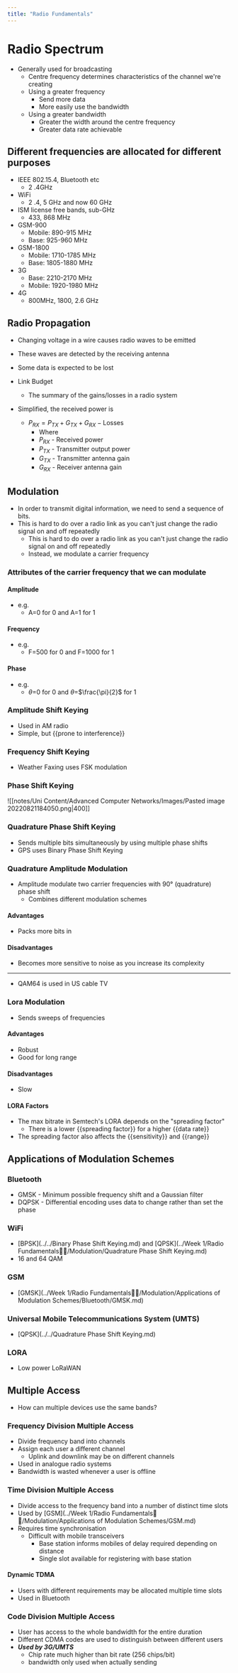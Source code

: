 ```yaml
---
title: "Radio Fundamentals"
---
```


# **Radio Spectrum**
- Generally used for broadcasting 
	- Centre frequency determines characteristics of the channel we're creating
	- Using a greater frequency  
		- Send more data 
		- More easily use the bandwidth
	- Using a greater bandwidth  
		- Greater the width around the centre frequency
		- Greater data rate achievable
## **Different frequencies are allocated for different purposes**  
- IEEE 802.15.4, Bluetooth etc  
	- 2 .4GHz 
- WiFi  
	- 2 .4, 5 GHz and now 60 GHz
- ISM license free bands, sub-GHz  
	- 433, 868 MHz
- GSM-900  
	- Mobile: 890-915 MHz
	- Base: 925-960 MHz
- GSM-1800  
	- Mobile: 1710-1785 MHz
	- Base: 1805-1880 MHz
- 3G  
	- Base: 2210-2170 MHz
	- Mobile: 1920-1980 MHz
- 4G  
	- 800MHz, 1800, 2.6 GHz
## **Radio Propagation** 
- Changing voltage in a wire causes radio waves to be emitted
- These waves are detected by the receiving antenna
- Some data is expected to be lost

- Link Budget  
	- The summary of the gains/losses in a radio system
- Simplified, the received power is   
	- $P_{RX}=P_{TX}+G_{TX}+G_{RX}-\text{Losses}$
		- Where
		- $P_{RX}$ - Received power
		- $P_{TX}$ - Transmitter output power
		- $G_{TX}$ - Transmitter antenna gain
		- $G_{RX}$ - Receiver antenna gain 
## **Modulation**
- In order to transmit digital information, we need to send a sequence of bits. 
- This is hard to do over a radio link as you can't just change the radio signal on and off repeatedly
	- This is hard to do over a radio link as you can't just change the radio signal on and off repeatedly
	- Instead, we modulate a carrier frequency
### Attributes of the carrier frequency that we can modulate  
#### Amplitude
- e.g.
	- A=0 for 0 and A=1 for 1
#### Frequency
- e.g.
	- F=500 for 0 and F=1000 for 1
#### Phase
- e.g.
	- $\theta$=0 for 0 and $\theta$=$\frac{\pi}{2}$ for 1 
### Amplitude Shift Keying
- Used in AM radio
- Simple, but {{prone to interference}} 

### Frequency Shift Keying  
- Weather Faxing uses FSK modulation
 
### Phase Shift Keying 
![[notes/Uni Content/Advanced Computer Networks/Images/Pasted image 20220821184050.png|400]]
### Quadrature Phase Shift Keying
- Sends multiple bits simultaneously by using multiple phase shifts
- GPS uses Binary Phase Shift Keying

### Quadrature Amplitude Modulation
- Amplitude modulate two carrier frequencies with 90° (quadrature) phase shift
	- Combines different modulation schemes
#### Advantages   
- Packs more bits in
#### Disadvantages   
- Becomes more sensitive to noise as you increase its complexity
---

 - QAM64 is used in US cable TV

### Lora Modulation  
- Sends sweeps of frequencies
#### Advantages   
- Robust
- Good for long range
#### Disadvantages   
- Slow 
#### LORA Factors
- The max bitrate in Semtech's LORA depends on the "spreading factor"
	- There is a lower {{spreading factor}} for a higher {{data rate}} 
- The spreading factor also affects the {{sensitivity}} and {{range}} 

## **Applications of Modulation Schemes** 
### Bluetooth  
- GMSK - Minimum possible frequency shift and a Gaussian filter
- DQPSK - Differential encoding uses data to change rather than set the phase
### WiFi  
- [BPSK](../../Binary Phase Shift Keying.md) and [QPSK](../Week 1/Radio Fundamentals📡📖/Modulation/Quadrature Phase Shift Keying.md) 
- 16 and 64 QAM 
### GSM  
- [GMSK](../Week 1/Radio Fundamentals📡📖/Modulation/Applications of Modulation Schemes/Bluetooth/GMSK.md) 
### Universal Mobile Telecommunications System (UMTS)  
- [QPSK](../../Quadrature Phase Shift Keying.md) 
### LORA  
- Low power LoRaWAN

## **Multiple Access**
- How can multiple devices use the same bands?
### Frequency Division Multiple Access 
- Divide frequency band into channels
- Assign each user a different channel
	- Uplink and downlink may be on different channels
- Used in analogue radio systems
- Bandwidth is wasted whenever a user is offline 

### Time Division Multiple Access
- Divide access to the frequency band into a number of distinct time slots 
- Used by [GSM](../Week 1/Radio Fundamentals📡📖/Modulation/Applications of Modulation Schemes/GSM.md)   
- Requires time synchronisation
	- Difficult with mobile transceivers 
		- Base station informs mobiles of delay required depending on distance
		- Single slot available for registering with base station
####  Dynamic TDMA
- Users with different requirements may be allocated multiple time slots
- Used in Bluetooth

### Code Division Multiple Access
- User has access to the whole bandwidth for the entire duration
- Different CDMA codes are used to distinguish between different users
-  _**Used by 3G/UMTS**_   
	- Chip rate much higher than bit rate (256 chips/bit)
	- bandwidth only used when actually sending
